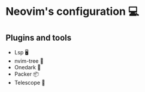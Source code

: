 # Neovim's configuration 💻

## Plugins and tools
- Lsp 🖥️
- nvim-tree 🌲 
- Onedark 🌈
- Packer 📦
- Telescope 🔭
